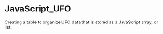 # JavaScript_UFO
Creating a table to organize UFO data that is stored as a JavaScript array, or list.
